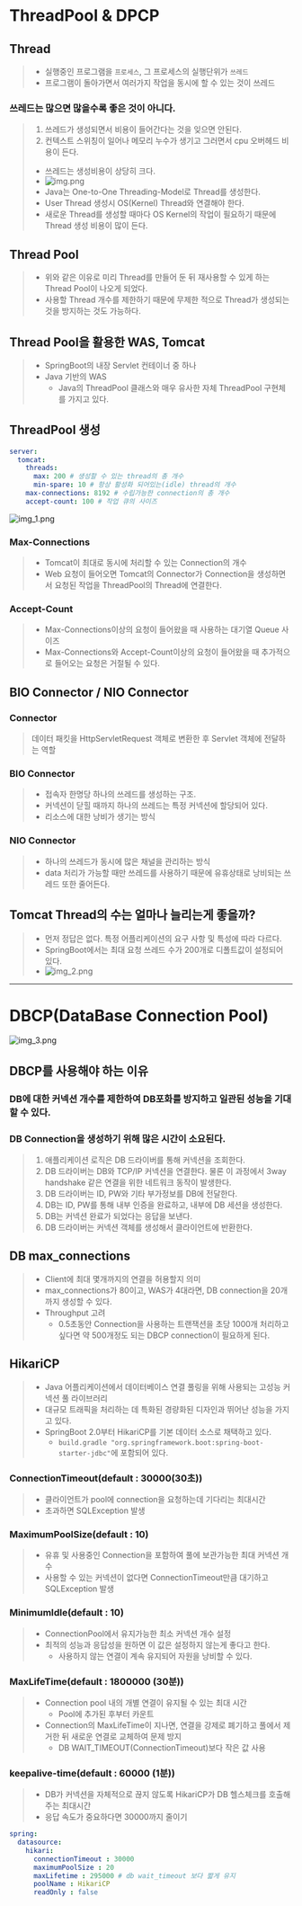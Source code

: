 # ThreadPool & DPCP

## Thread
> - 실행중인 프로그램을 `프로세스`, 그 프로세스의 실행단위가 `쓰레드`
> - 프로그램이 돌아가면서 여러가지 작업을 동시에 할 수 있는 것이 쓰레드

### 쓰레드는 많으면 많을수록 좋은 것이 아니다.
> 1. 쓰레드가 생성되면서 비용이 들어간다는 것을 잊으면 안된다.
> 2. 컨텍스트 스위칭이 일어나 메모리 누수가 생기고 그러면서 cpu 오버헤드 비용이 든다.
> - 쓰레드는 생성비용이 상당히 크다.
> - ![img.png](img.png)
> - Java는 One-to-One Threading-Model로 Thread를 생성한다.
> - User Thread 생성시 OS(Kernel) Thread와 연결해야 한다.
> - 새로운 Thread를 생성할 때마다 OS Kernel의 작업이 필요하기 때문에 Thread 생성 비용이 많이 든다.

## Thread Pool
> - 위와 같은 이유로 미리 Thread를 만들어 둔 뒤 재사용할 수 있게 하는 Thread Pool이 나오게 되었다.
> - 사용할 Thread 개수를 제한하기 때문에 무제한 적으로 Thread가 생성되는 것을 방지하는 것도 가능하다.

## Thread Pool을 활용한 WAS, Tomcat
> - SpringBoot의 내장 Servlet 컨테이너 중 하나
> - Java 기반의 WAS
>   - Java의 ThreadPool 클래스와 매우 유사한 자체 ThreadPool 구현체를 가지고 있다.

## ThreadPool 생성
```yaml
server:
  tomcat:
    threads:
      max: 200 # 생성할 수 있는 thread의 총 개수
      min-spare: 10 # 항상 활성화 되어있는(idle) thread의 개수
    max-connections: 8192 # 수립가능한 connection의 총 개수
    accept-count: 100 # 작업 큐의 사이즈
```
![img_1.png](img_1.png)
### Max-Connections
> - Tomcat이 최대로 동시에 처리할 수 있는 Connection의 개수
> - Web 요청이 들어오면 Tomcat의 Connector가 Connection을 생성하면서 요청된 작업을 ThreadPool의 Thread에 연결한다.

### Accept-Count
> - Max-Connections이상의 요청이 들어왔을 때 사용하는 대기열 Queue 사이즈
> - Max-Connections와 Accept-Count이상의 요청이 들어왔을 때 추가적으로 들어오는 요청은 거절될 수 있다.

## BIO Connector / NIO Connector
### Connector
> 데이터 패킷을 HttpServletRequest 객체로 변환한 후 Servlet 객체에 전달하는 역할

### BIO Connector
> - 접속자 한명당 하나의 쓰레드를 생성하는 구조.
> - 커넥션이 닫힐 때까지 하나의 쓰레드는 특정 커넥션에 할당되어 있다.
> - 리소스에 대한 낭비가 생기는 방식

### NIO Connector
> - 하나의 쓰레드가 동시에 많은 채널을 관리하는 방식
> - data 처리가 가능할 때만 쓰레드를 사용하기 때문에 유휴상태로 낭비되는 쓰레드 또한 줄어든다.

## Tomcat Thread의 수는 얼마나 늘리는게 좋을까?
> - 먼저 정답은 없다. 특정 어플리케이션의 요구 사항 및 특성에 따라 다르다.
> - SpringBoot에서는 최대 요청 쓰레드 수가 200개로 디폴트값이 설정되어 있다.
> - ![img_2.png](img_2.png)

---
# DBCP(DataBase Connection Pool)
![img_3.png](img_3.png)
## DBCP를 사용해야 하는 이유
### DB에 대한 커넥션 개수를 제한하여 DB포화를 방지하고 일관된 성능을 기대할 수 있다.

### DB Connection을 생성하기 위해 많은 시간이 소요된다.
> 1. 애플리케이션 로직은 DB 드라이버를 통해 커넥션을 조회한다.
> 2. DB 드라이버는 DB와 TCP/IP 커넥션을 연결한다. 물론 이 과정에서 3way handshake 같은 연결을 위한 네트워크 동작이 발생한다.
> 3. DB 드라이버는 ID, PW와 기타 부가정보를 DB에 전달한다.
> 4. DB는 ID, PW를 통해 내부 인증을 완료하고, 내부에 DB 세션을 생성한다.
> 5. DB는 커넥션 완료가 되었다는 응답을 보낸다.
> 6. DB 드라이버는 커넥션 객체를 생성해서 클라이언트에 반환한다.

## DB max_connections
> - Client에 최대 몇개까지의 연결을 허용할지 의미
> - max_connections가 80이고, WAS가 4대라면, DB connection을 20개까지 생성할 수 있다.
> - Throughput 고려
>   - 0.5초동안 Connection을 사용하는 트랜잭션을 초당 1000개 처리하고 싶다면 약 500개정도 되는 DBCP connection이 필요하게 된다.

## HikariCP
> - Java 어플리케이션에서 데이터베이스 연결 풀링을 위해 사용되는 고성능 커넥션 풀 라이브러리
> - 대규모 트래픽을 처리하는 데 특화된 경량화된 디자인과 뛰어난 성능을 가지고 있다.
> - SpringBoot 2.0부터 HikariCP를 기본 데이터 소스로 채택하고 있다.
>   - `build.gradle "org.springframework.boot:spring-boot-starter-jdbc"`에 포함되어 있다.
### ConnectionTimeout(default : 30000(30초))
> - 클라이언트가 pool에 connection을 요청하는데 기다리는 최대시간
> - 초과하면 SQLException 발생
### MaximumPoolSize(default : 10)
> - 유휴 및 사용중인 Connection을 포함하여 풀에 보관가능한 최대 커넥션 개수
> - 사용할 수 있는 커넥션이 없다면 ConnectionTimeout만큼 대기하고 SQLException 발생
### MinimumIdle(default : 10)
> - ConnectionPool에서 유지가능한 최소 커넥션 개수 설정
> - 최적의 성능과 응답성을 원하면 이 값은 설정하지 않는게 좋다고 한다.
>   - 사용하지 않는 연결이 계속 유지되어 자원을 낭비할 수 있다.
### MaxLifeTime(default : 1800000 (30분))
> - Connection pool 내의 개별 연결이 유지될 수 있는 최대 시간
>   - Pool에 추가된 후부터 카운트
> - Connection의 MaxLifeTime이 지나면, 연결을 강제로 폐기하고 풀에서 제거한 뒤 새로운 연결로 교체하여 문제 방지
>   - DB WAIT_TIMEOUT(ConnectionTimeout)보다 작은 값 사용
### keepalive-time(default : 60000 (1분))
> - DB가 커넥션을 자체적으로 끊지 않도록 HikariCP가 DB 헬스체크를 호출해주는 최대시간
> - 응답 속도가 중요하다면 30000까지 줄이기


```yaml
spring:
  datasource:
    hikari:
      connectionTimeout : 30000
      maximumPoolSize : 20
      maxLifetime : 295000 # db wait_timeout 보다 짧게 유지
      poolName : HikariCP
      readOnly : false
```
